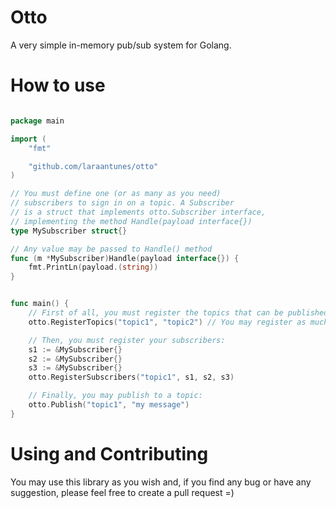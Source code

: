 # Otto
A very simple in-memory pub/sub system for Golang.

# How to use
```go

package main

import (
    "fmt"

    "github.com/laraantunes/otto"
)

// You must define one (or as many as you need) 
// subscribers to sign in on a topic. A Subscriber
// is a struct that implements otto.Subscriber interface,
// implementing the method Handle(payload interface{}) 
type MySubscriber struct{}

// Any value may be passed to Handle() method
func (m *MySubscriber)Handle(payload interface{}) {
    fmt.PrintLn(payload.(string))
}


func main() {
    // First of all, you must register the topics that can be published:
    otto.RegisterTopics("topic1", "topic2") // You may register as much topics as you need

    // Then, you must register your subscribers:
    s1 := &MySubscriber{}
    s2 := &MySubscriber{}
    s3 := &MySubscriber{}
    otto.RegisterSubscribers("topic1", s1, s2, s3)

    // Finally, you may publish to a topic:
    otto.Publish("topic1", "my message")
}
```

# Using and Contributing

You may use this library as you wish and, if you find any bug or have any suggestion, please feel free to create a pull request =)
